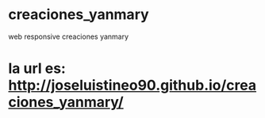 # creaciones_yanmary
web responsive creaciones yanmary
# la url es: http://joseluistineo90.github.io/creaciones_yanmary/
